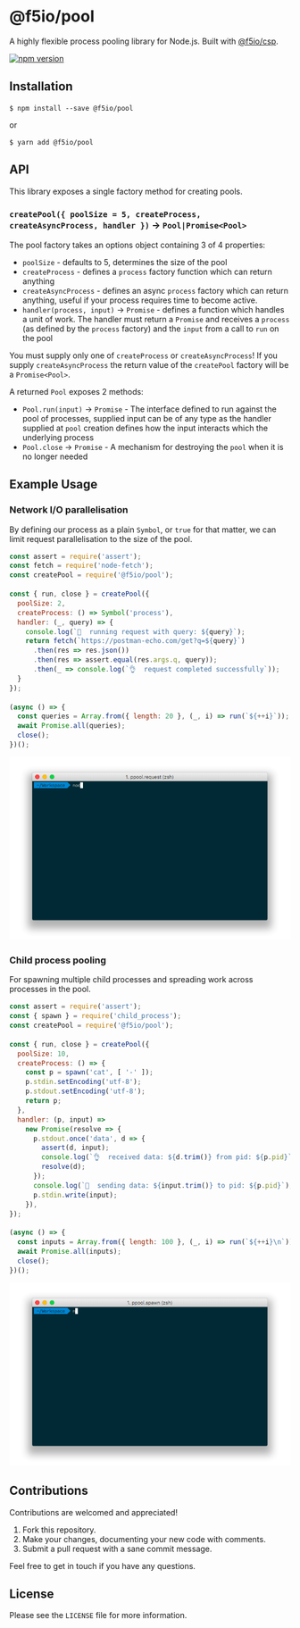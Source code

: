 # @f5io/pool

A highly flexible process pooling library for Node.js. Built with [@f5io/csp](https://github.com/f5io/csp).

[![npm version](https://badge.fury.io/js/%40f5io%2Fpool.svg)](https://badge.fury.io/js/%40f5io%2Fpool)

## Installation

```
$ npm install --save @f5io/pool
```

or

```
$ yarn add @f5io/pool
```

## API

This library exposes a single factory method for creating pools.

### `createPool({ poolSize = 5, createProcess, createAsyncProcess, handler })` -> `Pool|Promise<Pool>`

The pool factory takes an options object containing 3 of 4 properties:

- `poolSize` - defaults to 5, determines the size of the pool
- `createProcess` - defines a `process` factory function which can return anything
- `createAsyncProcess` - defines an async `process` factory which can return anything, useful if your process requires time to become active.
- `handler(process, input)` -> `Promise` - defines a function which handles a unit of work. The handler must return a `Promise` and receives a `process` (as defined by the `process` factory) and the `input` from a call to `run` on the pool

You must supply only one of `createProcess` or `createAsyncProcess`! If you supply `createAsyncProcess` the return value of the `createPool` factory will be a `Promise<Pool>`.

A returned `Pool` exposes 2 methods:

- `Pool.run(input)` -> `Promise` - The interface defined to run against the pool of processes, supplied input can be of any type as the handler supplied at `pool` creation defines how the input interacts which the underlying process
- `Pool.close` -> `Promise` - A mechanism for destroying the `pool` when it is no longer needed

## Example Usage

### Network I/O parallelisation

By defining our process as a plain `Symbol`, or `true` for that matter, we can limit request parallelisation to the size of the pool.

```javascript
const assert = require('assert');
const fetch = require('node-fetch');
const createPool = require('@f5io/pool');

const { run, close } = createPool({
  poolSize: 2,
  createProcess: () => Symbol('process'),
  handler: (_, query) => {
    console.log(`🚀  running request with query: ${query}`);
    return fetch(`https://postman-echo.com/get?q=${query}`)
      .then(res => res.json())
      .then(res => assert.equal(res.args.q, query));
      .then(_ => console.log(`👌  request completed successfully`));
  }
});

(async () => {
  const queries = Array.from({ length: 20 }, (_, i) => run(`${++i}`));
  await Promise.all(queries);
  close();
})();
```

![request parallelisation](/assets/pool.request.gif?raw=true)

### Child process pooling

For spawning multiple child processes and spreading work across processes in the pool.

```javascript
const assert = require('assert');
const { spawn } = require('child_process');
const createPool = require('@f5io/pool');

const { run, close } = createPool({
  poolSize: 10,
  createProcess: () => {
    const p = spawn('cat', [ '-' ]);
    p.stdin.setEncoding('utf-8');
    p.stdout.setEncoding('utf-8'); 
    return p;
  },
  handler: (p, input) =>
    new Promise(resolve => {
      p.stdout.once('data', d => {
        assert(d, input);
        console.log(`👌  received data: ${d.trim()} from pid: ${p.pid}`);
        resolve(d);
      });
      console.log(`🚀  sending data: ${input.trim()} to pid: ${p.pid}`);
      p.stdin.write(input);
    }),   
});

(async () => {
  const inputs = Array.from({ length: 100 }, (_, i) => run(`${++i}\n`));
  await Promise.all(inputs);
  close();
})();
```

![child process pool](/assets/pool.spawn.gif?raw=true)

## Contributions

Contributions are welcomed and appreciated!

1. Fork this repository.
1. Make your changes, documenting your new code with comments.
1. Submit a pull request with a sane commit message.

Feel free to get in touch if you have any questions.

## License

Please see the `LICENSE` file for more information.
